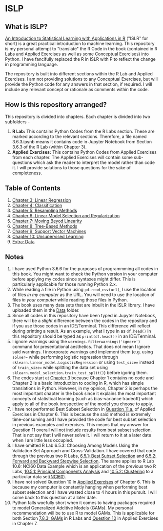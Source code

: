 # ISLP

## What is ISLP?

[An Introduction to Statistical Learning with Applications in R](http://www-bcf.usc.edu/~gareth/ISL/) ("ISLR" for short) is a great practical introduction to machine learning. This repository is my personal attempt to "translate" the R Code in the book (contained in R Labs and Applied Exercises as well as some Conceptual Exercises) into Python. I have fancifully replaced the R in ISLR with P to reflect the change in programming language.

The repository is built into different sections within the R Lab and Applied Exercises. I am not providing solutions to any Conceptual Exercises, but will provide the Python code for any answers in that section, if required. I will include any relevant concept or rationale as comments within the code.  

## How is this repository arranged?

This repository is divided into chapters. Each chapter is divided into two subfolders - 
1. **R Lab:** This contains Python Codes from the R Labs section. These are marked according to the relevant sections. Therefore, a file named 3.6.3.ipynb means it contains code in Jupyter Notebook from Section 3.6.3 of the R Lab (within Chapter 3).
2. **Applied Exercises:** This contains Python Codes from Applied Exercises from each chapter. The Applied Exercises will contain some sub-questions which ask the reader to interpret the model rather than code it. I will provide solutions to those questions for the sake of completeness.

## Table of Contents
1. [Chapter 3: Linear Regression](https://bit.ly/2VsS4cL)
2. [Chapter 4: Classification](http://bit.ly/2H862gG)
3. [Chapter 5: Resampling Methods](http://bit.ly/2RIQ4Ou)
4. [Chapter 6: Linear Model Selection and Regularization](http://bit.ly/2FEiza8)
5. [Chapter 7: Moving Beyod Linearity](http://bit.ly/2CNtKK7)
6. [Chapter 8: Tree-Based Methods](http://bit.ly/2sTm6Jm)
7. [Chapter 9: Support Vector Machines](http://bit.ly/2sXz1Ko)
8. [Chapter 10: Unsupervised Learning](http://bit.ly/2GlxkiJ)
9. [Extra: Data](http://bit.ly/2MmkroK)

## Notes
1. I have used Python 3.6.6 for the purposes of programmming all codes in this book. You might want to check the Python version in your computer before applying my codes since syntaxes might differ. This is particularly applicable for those running Python 2.x.
2. While reading a file in Python using `pd.read_csv(url)`, I use the location of files *in my computer* as the URL. You will need to use the location of files *in your computer* while reading those files in Python.
3. The book uses many data sets that are inbuilt in the ISLR library. I have uploaded them in the [Data](http://bit.ly/2MmkroK) folder.
4. Since all codes in this repository have been typed in Jupyter Notebook, there will be a *slight* difference between the codes in the repository and if you use those codes in an IDE/Terminal. This difference will reflect during printing a result. As an example, what I type in as `df.head()` in this repository should be typed as `print(df.head())` in an IDE/Terminal.
5. I ignore warnings using the `warnings.filterwarnings('ignore')` command for presentational aesthetics. That does not mean I ignore said warnings. I incorporate warnings and implement them (e.g. using `solver=` while performing logistic regression through `sklearn.linear_model.LogisticRegression` or using `test_size=` instead of `train_size=` while splitting the data set using `sklearn.model_selection.train_test_split()`) before igoring them.
6. The codes start at [Chapter 3](https://bit.ly/2VsS4cL) because Chapter 1 contains no code and Chapter 2 is a basic introduction to coding in R, which has simple translations in Python. However, in my opinion, Chapter 2 is perhaps the most important chapter in the book since it explains the most important concepts of statistical learning (such as bias-variance tradeoff) which apply to all of the book irrespective of the model you choose to apply.
7. I have not performed Best Subset Selection in [Question 11.a.](https://github.com/arpanganguli/ISLP/blob/master/Chapter%206/Applied%20Exercises/11.ipynb) of Applied Exercises in Chapter 6. This is because the said method is extremely time-consuming and I have provided the code for best subset selection in previous examples and exercises. This means that my answer for Question 11 overall will not include results from best subset selection. That is not say that I will never solve it. I will return to it at a later date when I am little less occupied.
8. I have omitted R Lab 6.5.3: Choosing Among Models Using the Validation Set Approach and Cross-Validation. I have covered that code through the previous two R Labs, [6.5.1: Best Subset Selection](https://github.com/arpanganguli/ISLP/blob/master/Chapter%206/R%20Lab/6.5.1%20Best%20Subset%20Selection.ipynb) and [6.5.2: Forward and Backward Stepwise Selection](https://github.com/arpanganguli/ISLP/blob/master/Chapter%206/R%20Lab/6.5.2%20Forward%20and%20Backward%20Stepwise%20Selection.ipynb). The same applies to R Lab 10.6: NCI60 Data Example which is an application of the previous two R Labs, [10.5.1: Principal Components Analysis](https://github.com/arpanganguli/ISLP/blob/master/Chapter%2010/R%20Lab/10.4%20Lab%201%20%20-%20Principal%20Components%20Analysis.ipynb) and [10.5.2: Clustering](https://github.com/arpanganguli/ISLP/blob/master/Chapter%2010/R%20Lab/10.5%20Lab%202%20-%20Clustering.ipynb) to a particular data set([NCI60](https://github.com/arpanganguli/ISLP/blob/master/Data/NCI60.csv)).
9. I have not solved Question 10 in [Applied Exercises](http://bit.ly/2BzonOw) of Chapter 6. This is because my computer is constantly hanging when performing best subset selection and I have wasted close to 4 hours in this pursuit. I will come back to this question at a later date.
10. Python falls woefully short when it comes to having packages required to model Generalized Additive Models (GAMs). My personal recommendation will be to use R to model GAMs. This is applicable for both Section [7.8.3: GAMs](https://github.com/arpanganguli/ISLP/blob/master/Chapter%207/R%20Lab/7.8.3%20GAMs.ipynb) in R Labs and [Question 10](https://github.com/arpanganguli/ISLP/blob/master/Chapter%207/Applied%20Exercises/10.ipynb) in Applied Exercises in Chapter 7.
